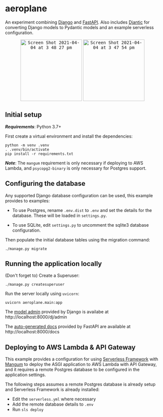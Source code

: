 # aeroplane

An experiment combining [Django](https://www.djangoproject.com/) and [FastAPI](https://fastapi.tiangolo.com/). Also includes [Djantic](https://github.com/jordaneremieff/djantic) for converting Django models to Pydantic models and an example serverless configuration.

<p align="center">
<kbd><img width="200" alt="Screen Shot 2021-04-04 at 3 48 27 pm" src="https://user-images.githubusercontent.com/1376648/113499971-c97f6a80-955d-11eb-99b0-a81ea2344ac1.png"></kbd>
<kbd><img width="200" alt="Screen Shot 2021-04-04 at 3 47 54 pm" src="https://user-images.githubusercontent.com/1376648/113499972-cab09780-955d-11eb-9aee-3b4bad6cba08.png"></kbd>
</p>

## Initial setup

***Requirements***: Python 3.7+

First create a virtual environment and install the dependencies:

```shell
python -m venv .venv
. .venv/bin/activate
pip install -r requirements.txt
```

***Note***: The `mangum` requirement is only necessary if deploying to AWS Lambda, and `psycopg2-binary` is only necessary for Postgres support.

## Configuring the database

Any supported Django database configuration can be used, this example provides to examples:

- To use Postgres, rename `.env.dist` to `.env` and set the details for the database. These will be loaded in `settings.py`.

- To use SQLite, edit `settings.py` to uncomment the sqlite3 database configuration.

Then populate the initial database tables using the migration command:

```shell
./manage.py migrate
```

## Running the application locally

(Don't forget to) Create a Superuser:
```shell
./manage.py createsuperuser
```

Run the server locally using `uvicorn`:

```shell
uvicorn aeroplane.main:app
```

The [model admin](https://docs.djangoproject.com/en/4.2/ref/contrib/admin/) provided by Django is availabe at http://localhost:8000/dj/admin


The [auto-generated docs](https://fastapi.tiangolo.com/features/#automatic-docs) provided by FastAPI are available at http://localhost:8000/docs

## Deploying to AWS Lambda & API Gateway

This example provides a configuration for using [Serverless Framework](https://www.serverless.com/framework/docs/providers/aws/guide/installation/) with [Mangum](https://mangum.io) to deploy the ASGI application to AWS Lambda with API Gateway, and it requires a remote Postgres database to be configured in the application settings.

The following steps assumes a remote Postgres database is already setup and Serverless Framework is already installed:

- Edit the `serverless.yml` where necessary
- Add the remote database details to `.env`
- Run `sls deploy`
